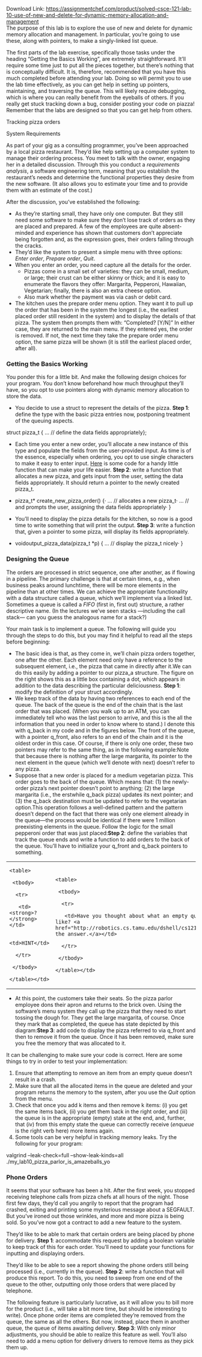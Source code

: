 Download Link: https://assignmentchef.com/product/solved-csce-121-lab-10-use-of-new-and-delete-for-dynamic-memory-allocation-and-management
<br>
The purpose of this lab is to explore the use of new and delete for dynamic memory allocation and management. In particular, you’re going to use these, along with pointers, to make a singly-linked list queue.

The first parts of the lab exercise, specifically those tasks under the heading “Getting the Basics Working”, are extremely straightforward. It’ll require some time just to put all the pieces together, but there’s nothing that is conceptually difficult. It is, therefore, recommended that you have this much completed before attending your lab. Doing so will permit you to use the lab time effectively, as you can get help in setting up pointers, maintaining, and traversing the queue. This will likely require debugging, which is where you can really benefit from the eyeballs of others. If you really get stuck tracking down a bug, consider posting your code on piazza! Remember that the labs are designed so that you can get help from others.

Tracking pizza orders

System Requirements

As part of your gig as a consulting programmer, you’ve been approached by a local pizza restaurant. They’d like help setting up a computer system to manage their ordering process. You meet to talk with the owner, engaging her in a detailed discussion. Through this you conduct a <em>requirements analysis</em>, a software engineering term, meaning that you establish the restaurant’s needs and determine the functional properties they desire from the new software. (It also allows you to estimate your time and to provide them with an estimate of the cost.)

After the discussion, you’ve established the following:

<ul>

 <li>As they’re starting small, they have only one computer. But they still need some software to make sure they don’t lose track of orders as they are placed and prepared. A few of the employees are quite absent-minded and experience has shown that customers don’t appreciate being forgotten and, as the expression goes, their orders falling through the cracks.</li>

 <li>They’d like the system to present a simple menu with three options: <em>Enter order</em>, <em>Prepare order</em>, <em>Quit</em>.</li>

 <li>When you enter an order, you need capture all the details for the order.

  <ul>

   <li>Pizzas come in a small set of varieties: they can be small, medium, or large; their crust can be either skinny or thick; and it is easy to enumerate the flavors they offer: Margarita, Pepperoni, Hawaiian, Vegetarian; finally, there is also an extra cheese option.</li>

   <li>Also mark whether the payment was via cash or debit card.</li>

  </ul></li>

 <li>The kitchen uses the prepare order menu option. They want it to pull up the order that has been in the system the longest (i.e., the earliest placed order still resident in the system) and to display the details of that pizza. The system then prompts them with: “Completed? [Y/N]” In either case, they are returned to the main menu. If they entered yes, the order is removed. If not, the next time they take the prepare order menu option, the same pizza will be shown (it is still the earliest placed order, after all).</li>

</ul>

<h3>Getting the Basics Working</h3>

You ponder this for a little bit. And make the following design choices for your program. You don’t know beforehand how much throughput they’ll have, so you opt to use pointers along with dynamic memory allocation to store the data.

<ul>

 <li>You decide to use a struct to represent the details of the pizza. <strong>Step 1</strong>: define the type with the basic pizza entries now, postponing treatment of the queuing aspects.</li>

</ul>

struct pizza_t {  … // define the data fields appropriately};

<ul>

 <li>Each time you enter a new order, you’ll allocate a new instance of this type and populate the fields from the user-provided input. As time is of the essence, especially when ordering, you opt to use single characters to make it easy to enter input. <a href="http://robotics.cs.tamu.edu/dshell/cs121/l10/prompt.cpp">Here</a> is some code for a handy little function that can make your life easier. <strong>Step 2</strong>: write a function that allocates a new pizza, and gets input from the user, setting the data fields appropriately. It should return a pointer to the newly created pizza_t.</li>

</ul>

<ul>

 <li>pizza_t* create_new_pizza_order() {·       … // allocates a new pizza_t·       … // and prompts the user, assigning the data fields appropriately·     }</li>

</ul>

<ul>

 <li>You’ll need to display the pizza details for the kitchen, so now is a good time to write something that will print the output. <strong>Step 3</strong>: write a function that, given a pointer to some pizza, will display its fields appropriately.</li>

</ul>

<ul>

 <li>voidoutput_pizza_data(pizza_t *p) {       … // display the pizza_t nicely·     }</li>

</ul>

<h3>Designing the Queue</h3>

The orders are processed in strict sequence, one after another, as if flowing in a pipeline. The primary challenge is that at certain times, e.g., when business peaks around lunchtime, there will be more elements in the pipeline than at other times. We can achieve the appropriate functionality with a data structure called a queue, which we’ll implement via a linked list. Sometimes a queue is called a <em>FIFO</em> (first in, first out) structure, a rather descriptive name. (In the lectures we’ve seen stacks —including the call stack— can you guess the analogous name for a stack?)

Your main task is to implement a queue. The following will guide you through the steps to do this, but you may find it helpful to read all the steps before beginning:

<ul>

 <li>The basic idea is that, as they come in, we’ll chain pizza orders together, one after the other. Each element need only have a reference to the subsequent element, i.e., the pizza that came in directly after it.We can do this easily by adding a pointer to our pizza_a structure. The figure on the right shows this as a little box containing a dot, which appears in addition to the data describing the particular deliciousness. <strong>Step 1</strong>: modify the definition of your struct accordingly.</li>

 <li>We keep track of the data by having two references to each end of the queue. The back of the queue is the end of the chain that is the last order that was placed. (When you walk up to an ATM, you can immediately tell who was the last person to arrive, and this is the all the information that you need in order to know where to stand.) I denote this with q_back in my code and in the figures below. The front of the queue, with a pointer q_front, also refers to an end of the chain and it is the oldest order in this case. Of course, if there is only one order, these two pointers may refer to the same thing, as in the following example:Note that because there is nothing after the large margarita, its pointer to the next element in the queue (which we’ll denote with next) doesn’t refer to any pizza.</li>

 <li>Suppose that a new order is placed for a medium vegetarian pizza. This order goes to the back of the queue. Which means that: (1) the newly-order pizza’s next pointer doesn’t point to anything; (2) the large margarita (i.e., the erstwhile q_back pizza) updates its next pointer; and (3) the q_back destination must be updated to refer to the vegetarian option.This operation follows a well-defined pattern and the pattern doesn’t depend on the fact that there was only one element already in the queue—the process would be identical if there were 1 million preexisting elements in the queue. Follow the logic for the small pepperoni order that was just placed:<strong>Step 2</strong>: define the variables that track the queue ends and write a function to add orders to the back of the queue. You’ll have to initialize your q_front and q_back pointers to something.</li>

</ul>

<table>

 <tbody>

  <tr>

   <td>

    <table>

     <tbody>

      <tr>

       <td><strong>?</strong></td>

       <td>HINT</td>

      </tr>

     </tbody>

    </table></td>

   <td>

    <table>

     <tbody>

      <tr>

       <td>Have you thought about what an empty queue should look like? <a href="http://robotics.cs.tamu.edu/dshell/cs121/l10/q0.svg">Here’s the answer.</a></td>

      </tr>

     </tbody>

    </table></td>

  </tr>

 </tbody>

</table>

<ul>

 <li>At this point, the customers take their seats. So the pizza parlor employee dons their apron and returns to the brick oven. Using the software’s menu system they call up the pizza that they need to start tossing the dough for. They get the large margarita, of course. Once they mark that as completed, the queue has state depicted by this diagram:<strong>Step 3</strong>: add code to display the pizza referred to via q_front and then to remove it from the queue. Once it has been removed, make sure you free the memory that was allocated to it.</li>

</ul>

It can be challenging to make sure your code is correct. Here are some things to try in order to test your implementation:

<ol>

 <li>Ensure that attempting to remove an item from an empty queue doesn’t result in a crash.</li>

 <li>Make sure that all the allocated items in the queue are deleted and your program returns the memory to the system, after you use the <em>Quit</em> option from the menu.</li>

 <li>Check that once you add k items and then remove k items: (i) you get the same items back, (ii) you get them back in the right order, and (iii) the queue is in the appropriate (empty) state at the end, and, further, that (iv) from this empty state the queue can correctly receive (<em>enqueue</em> is the right verb here) more items again.</li>

 <li>Some tools can be very helpful in tracking memory leaks. Try the following for your program:</li>

</ol>

valgrind –leak-check=full –show-leak-kinds=all ./my_lab10_pizza_parlor_is_amazeballs_yo

<h3>Phone Orders</h3>

It seems that your software has been a hit. After the first week, you stopped receiving telephone calls from pizza chefs at all hours of the night. Those first few days, they’d call you angrily to report that the program had crashed, exiting and printing some mysterious message about a SEGFAULT. But you’ve ironed out those wrinkles, and more and more pizza is being sold. So you’ve now got a contract to add a new feature to the system.

They’d like to be able to mark that certain orders are being placed by phone for delivery. <strong>Step 1</strong>: accommodate this request by adding a boolean variable to keep track of this for each order. You’ll need to update your functions for inputting and displaying orders.

They’d like to be able to see a report showing the phone orders still being processed (i.e., currently in the queue). <strong>Step 2</strong>: write a function that will produce this report. To do this, you need to sweep from one end of the queue to the other, outputting only those orders that were placed by telephone.

The following feature is particularly lucrative, as it will allow you to bill more for the product (i.e., will take a bit more time, but should be interesting to write). Once phone order items are completed they’re removed from the queue, the same as all the others. But now, instead, place them in another queue, the queue of items awaiting delivery. <strong>Step 3</strong>: With only minor adjustments, you should be able to realize this feature as well. You’ll also need to add a menu option for delivery drivers to remove items as they pick them up.
